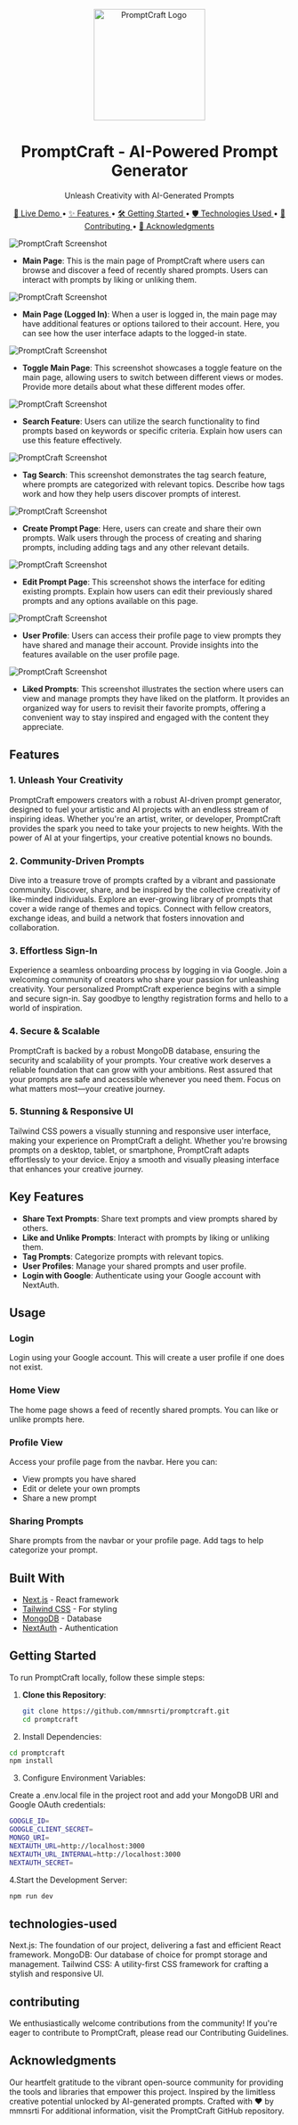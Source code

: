 <p align="center">
  <img src="public/assets/images/ideogram.png" alt="PromptCraft Logo" width="200" />
</p>

<h1 align="center">PromptCraft - AI-Powered Prompt Generator</h1>

<p align="center">Unleash Creativity with AI-Generated Prompts</p>

<p align="center">
  <a href="https://promptcraft.netlify.app/" target="_blank">
    🚀 Live Demo
  </a>
  •
  <a href="#features">
    ✨ Features
  </a>
  •
  <a href="#getting-started">
    🛠️ Getting Started
  </a>
  •
  <a href="#technologies-used">
    🛡️ Technologies Used
  </a>
  •
  <a href="#contributing">
    🤝 Contributing
  </a>
  •
  <a href="#acknowledgments">
    🙏 Acknowledgments
  </a>
</p>


![PromptCraft Screenshot](/gpt-nextjs/public/assets/screenshots/mainpage.png)
* **Main Page**: This is the main page of PromptCraft where users can browse and discover a feed of recently shared prompts. Users can interact with prompts by liking or unliking them.

![PromptCraft Screenshot](/gpt-nextjs/public/assets/screenshots/mainpagewhenlogedin.png)
* **Main Page (Logged In)**: When a user is logged in, the main page may have additional features or options tailored to their account. Here, you can see how the user interface adapts to the logged-in state.

![PromptCraft Screenshot](/gpt-nextjs/public/assets/screenshots/togglemainpage.png)
* **Toggle Main Page**: This screenshot showcases a toggle feature on the main page, allowing users to switch between different views or modes. Provide more details about what these different modes offer.

![PromptCraft Screenshot](/gpt-nextjs/public/assets/screenshots/search.png)
* **Search Feature**: Users can utilize the search functionality to find prompts based on keywords or specific criteria. Explain how users can use this feature effectively.

![PromptCraft Screenshot](/gpt-nextjs/public/assets/screenshots/tagSearch.png)
* **Tag Search**: This screenshot demonstrates the tag search feature, where prompts are categorized with relevant topics. Describe how tags work and how they help users discover prompts of interest.

![PromptCraft Screenshot](/gpt-nextjs/public/assets/screenshots/createpage.png)
* **Create Prompt Page**: Here, users can create and share their own prompts. Walk users through the process of creating and sharing prompts, including adding tags and any other relevant details.

![PromptCraft Screenshot](/gpt-nextjs/public/assets/screenshots/editpage.png)
* **Edit Prompt Page**: This screenshot shows the interface for editing existing prompts. Explain how users can edit their previously shared prompts and any options available on this page.

![PromptCraft Screenshot](/gpt-nextjs/public/assets/screenshots/profile.png)
* **User Profile**: Users can access their profile page to view prompts they have shared and manage their account. Provide insights into the features available on the user profile page.

![PromptCraft Screenshot](/gpt-nextjs/public/assets/screenshots/likedprompts.png)
* **Liked Prompts**: This screenshot illustrates the section where users can view and manage prompts they have liked on the platform. It provides an organized way for users to revisit their favorite prompts, offering a convenient way to stay inspired and engaged with the content they appreciate.





## Features

### 1. Unleash Your Creativity

PromptCraft empowers creators with a robust AI-driven prompt generator, designed to fuel your artistic and AI projects with an endless stream of inspiring ideas. Whether you're an artist, writer, or developer, PromptCraft provides the spark you need to take your projects to new heights. With the power of AI at your fingertips, your creative potential knows no bounds.

### 2. Community-Driven Prompts

Dive into a treasure trove of prompts crafted by a vibrant and passionate community. Discover, share, and be inspired by the collective creativity of like-minded individuals. Explore an ever-growing library of prompts that cover a wide range of themes and topics. Connect with fellow creators, exchange ideas, and build a network that fosters innovation and collaboration.

### 3. Effortless Sign-In

Experience a seamless onboarding process by logging in via Google. Join a welcoming community of creators who share your passion for unleashing creativity. Your personalized PromptCraft experience begins with a simple and secure sign-in. Say goodbye to lengthy registration forms and hello to a world of inspiration.

### 4. Secure & Scalable

PromptCraft is backed by a robust MongoDB database, ensuring the security and scalability of your prompts. Your creative work deserves a reliable foundation that can grow with your ambitions. Rest assured that your prompts are safe and accessible whenever you need them. Focus on what matters most—your creative journey.

### 5. Stunning & Responsive UI

Tailwind CSS powers a visually stunning and responsive user interface, making your experience on PromptCraft a delight. Whether you're browsing prompts on a desktop, tablet, or smartphone, PromptCraft adapts effortlessly to your device. Enjoy a smooth and visually pleasing interface that enhances your creative journey.

##  Key Features

- **Share Text Prompts**: Share text prompts and view prompts shared by others.
- **Like and Unlike Prompts**: Interact with prompts by liking or unliking them.
- **Tag Prompts**: Categorize prompts with relevant topics.
- **User Profiles**: Manage your shared prompts and user profile.
- **Login with Google**: Authenticate using your Google account with NextAuth.

## Usage

### Login

Login using your Google account. This will create a user profile if one does not exist.

### Home View

The home page shows a feed of recently shared prompts. You can like or unlike prompts here.

### Profile View

Access your profile page from the navbar. Here you can:

- View prompts you have shared
- Edit or delete your own prompts
- Share a new prompt

### Sharing Prompts

Share prompts from the navbar or your profile page. Add tags to help categorize your prompt.

## Built With

- [Next.js](https://nextjs.org/) - React framework
- [Tailwind CSS](https://tailwindcss.com/) - For styling
- [MongoDB](https://www.mongodb.com/) - Database
- [NextAuth](https://next-auth.js.org/) - Authentication

##  Getting Started

To run PromptCraft locally, follow these simple steps:

1. **Clone this Repository**:

   ```bash
   git clone https://github.com/mmnsrti/promptcraft.git
   cd promptcraft

2. Install Dependencies:
```bash
cd promptcraft
npm install
```

3. Configure Environment Variables:

Create a .env.local file in the project root and add your MongoDB URI and Google OAuth credentials:
```bash
GOOGLE_ID=
GOOGLE_CLIENT_SECRET=
MONGO_URI=
NEXTAUTH_URL=http://localhost:3000
NEXTAUTH_URL_INTERNAL=http://localhost:3000
NEXTAUTH_SECRET=
```

4.Start the Development Server:
```bash
npm run dev
```


##  technologies-used
Next.js: The foundation of our project, delivering a fast and efficient React framework.
MongoDB: Our database of choice for prompt storage and management.
Tailwind CSS: A utility-first CSS framework for crafting a stylish and responsive UI.

##  contributing
We enthusiastically welcome contributions from the community! If you're eager to contribute to PromptCraft, please read our Contributing Guidelines.


##  Acknowledgments

Our heartfelt gratitude to the vibrant open-source community for providing the tools and libraries that empower this project.
Inspired by the limitless creative potential unlocked by AI-generated prompts.
Crafted with ❤️ by mmnsrti 
For additional information, visit the PromptCraft GitHub repository.

